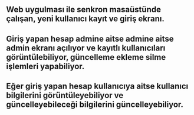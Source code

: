 ## Web uygulması ile senkron masaüstünde çalışan, yeni kullanıcı kayıt ve giriş ekranı.

## Giriş yapan hesap admine aitse admine aitse admin ekranı açılıyor ve kayıtlı kullanıcıları görüntülebiliyor, güncelleme ekleme silme işlemleri yapabiliyor.

## Eğer giriş yapan hesap kullanıcıya aitse kullanıcı bilgilerini görüntüleyebiliyor ve güncelleyebileceği bilgilerini güncelleyebiliyor.
